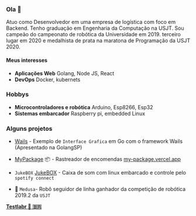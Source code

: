 ### Ola 👋

Atuo como Desenvolvedor em uma empresa de logística com foco em Backend. Tenho graduação em Engenharia da Computação na USJT. Sou campeão do campeonato de robótica da Universidade em 2019. terceiro lugar em 2020 e medalhista de prata na maratona de Programação da USJT 2020.

#### Meus interesses 
- **Aplicações Web**
  Golang, Node JS, React 
- **DevOps**
  Docker, kubernets

### Hobbys ###
- **Microcontroladores e robótica** 
  Arduino, Esp8266, Esp32
- **Sistemas embarcador** 
  Raspberry pi, embedded Linux  

### Alguns projetos
- [Wails](https://github.com/HBeserra/Golang-SP-TODO) - Exemplo de `Interface Grafica` em Go com o framework Wails (Apresentado na GolangSP)
- [MyPackage](https://github.com/HBeserra/MyPackage) :package: - Rastreador de encomendas [my-package.vercel.app](https://my-package.vercel.app/)

- `JukeBOX` [JukeBOX](https://github.com/HBeserra/JukeBOX) - Caixa de som com linux embarcado e controle pelo `spotify connect`   
- :robot: `Medusa`- Robô seguidor de linha ganhador da competição de robótica 2019.2 da `USJT`

**[Testlabr :rocket: :brazil:](http://www.hbeserra.dev)**
